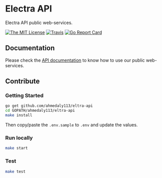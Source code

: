 # Electra API

Electra API public web-services.

[![The MIT License](https://img.shields.io/badge/license-MIT-orange.svg?style=flat-square)](http://opensource.org/licenses/MIT)
[![Travis](https://img.shields.io/travis/ahmedaly113/eltra-api.svg?style=flat-square)](https://travis-ci.org/ahmedaly113/eltra-api)
[![Go Report Card](https://goreportcard.com/badge/github.com/ahmedaly113/eltra-api?style=flat-square)](https://goreportcard.com/report/github.com/ahmedaly113/eltra-api)

## Documentation

Please check the [API documentation](https://electra-api-doc.herokuapp.com) to know how to use our public web-services.

## Contribute

### Getting Started

```bash
go get github.com/ahmedaly113/eltra-api
cd GOPATH/ahmedaly113/eltra-api
make install
```

Then copy/paste the `.env.sample` to `.env` and update the values.

### Run locally

```bash
make start
```

### Test

```bash
make test
```
